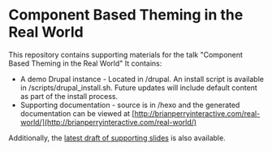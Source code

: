 # Component Based Theming in the Real World

This repository contains supporting materials for the talk "Component Based Theming in the Real World" It contains:
 
* A demo Drupal instance - Located in /drupal. An install script is available in /scripts/drupal_install.sh. Future updates will include default content as part of the install process.
* Supporting documentation - source is in /hexo and the generated documentation can be viewed at [http://brianperryinteractive.com/real-world/](http://brianperryinteractive.com/real-world/)

Additionally, the [latest draft of supporting slides](https://www.dropbox.com/s/apdcx0hekp1g1o6/component_theming_real_world.pdf?dl=0) is also available.
